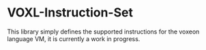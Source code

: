 # VOXL-Instruction-Set

This library simply defines the supported instructions for the voxeon language VM, it is currently a work in progress.
